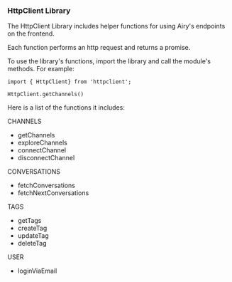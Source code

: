 
### HttpClient Library 

The HttpClient Library includes helper functions for using Airy's endpoints on the frontend.

Each function performs an http request and returns a promise.

To use the library's functions, import the library and call the module's methods.
For example:

``` 
import { HttpClient} from 'httpclient';

HttpClient.getChannels()

``` 

Here is a list of the functions it includes: 

CHANNELS
- getChannels 
- exploreChannels 
- connectChannel
- disconnectChannel 

CONVERSATIONS 
- fetchConversations
- fetchNextConversations

TAGS 
- getTags
- createTag
- updateTag
- deleteTag

USER 
- loginViaEmail



